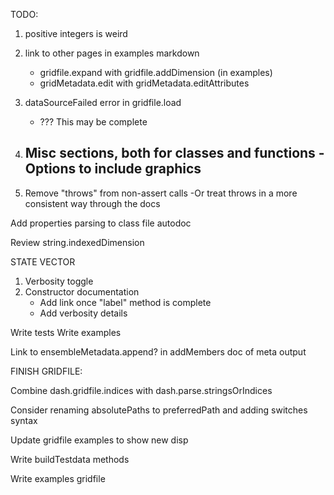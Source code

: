 TODO:

1. positive integers is weird
4. link to other pages in examples markdown
    - gridfile.expand with gridfile.addDimension (in examples)
    - gridMetadata.edit with gridMetadata.editAttributes

7. dataSourceFailed error in gridfile.load
    - ??? This may be complete
8. Misc sections, both for classes and functions
   -Options to include graphics
   -
9. Remove "throws" from non-assert calls
    -Or treat throws in a more consistent way through the docs

Add properties parsing to class file autodoc


Review string.indexedDimension

STATE VECTOR
1. Verbosity toggle
2. Constructor documentation
    - Add link once "label" method is complete
    - Add verbosity details


Write tests
Write examples

Link to ensembleMetadata.append? in addMembers doc of meta output



FINISH GRIDFILE:

Combine dash.gridfile.indices with dash.parse.stringsOrIndices

Consider renaming absolutePaths to preferredPath and adding switches syntax

Update gridfile examples to show new disp

Write buildTestdata methods

Write examples
    gridfile